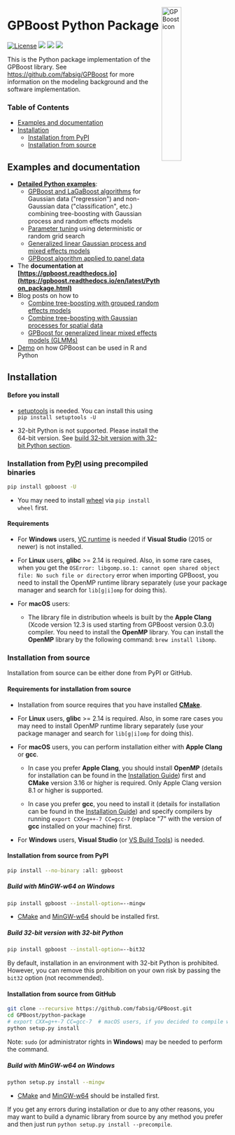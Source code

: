 <img src="https://github.com/fabsig/GPBoost/blob/master/docs/logo/gpboost_logo.png?raw=true"
     alt="GPBoost icon"
     align = "right"
     width="30%" />

# GPBoost Python Package

[![License](https://img.shields.io/badge/Licence-Apache%202.0-green.svg)](https://github.com/fabsig/GPBoost/blob/master/LICENSE)
[<img src="https://img.shields.io/pypi/pyversions/gpboost.svg?logo=python&logoColor=white">](https://pypi.org/project/gpboost)
[<img src="https://img.shields.io/pypi/v/gpboost.svg?logo=pypi&logoColor=white">](https://pypi.org/project/gpboost)
[<img src="https://pepy.tech/badge/gpboost">](https://pepy.tech/project/gpboost)

This is the Python package implementation of the GPBoost library. See https://github.com/fabsig/GPBoost for more information on the modeling background and the software implementation.

### Table of Contents
* [Examples and documentation](#examples-and-documentation)
* [Installation](#installation)
  * [Installation from PyPI](#installation-from-pypi-using-precompiled-binaries)
  * [Installation from source](#installation-from-source)


## Examples and documentation

* [**Detailed Python examples**](https://github.com/fabsig/GPBoost/tree/master/examples/python-guide):
  * [GPBoost and LaGaBoost algorithms](https://github.com/fabsig/GPBoost/tree/master/examples/python-guide/GPBoost_algorithm.py) for Gaussian data ("regression") and non-Gaussian data ("classification", etc.) combining tree-boosting with Gaussian process and random effects models
  * [Parameter tuning](https://github.com/fabsig/GPBoost/tree/master/examples/python-guide/parameter_tuning.py) using deterministic or random grid search
  * [Generalized linear Gaussian process and mixed effects models](https://github.com/fabsig/GPBoost/tree/master/examples/python-guide/generalized_linear_Gaussian_process_mixed_effects_models.py)
  * [GPBoost algorithm applied to panel data](https://github.com/fabsig/GPBoost/tree/master/examples/python-guide/panel_data_example.py)
* The **documentation at [https://gpboost.readthedocs.io](https://gpboost.readthedocs.io/en/latest/Python_package.html)**
* Blog posts on how to 
   * [Combine tree-boosting with grouped random effects models](https://towardsdatascience.com/tree-boosted-mixed-effects-models-4df610b624cb) 
   * [Combine tree-boosting with Gaussian processes for spatial data](https://towardsdatascience.com/tree-boosting-for-spatial-data-789145d6d97d)
   * [GPBoost for generalized linear mixed effects models (GLMMs)](https://towardsdatascience.com/generalized-linear-mixed-effects-models-in-r-and-python-with-gpboost-89297622820c) 
* [Demo](https://htmlpreview.github.io/?https://github.com/fabsig/GPBoost/blob/master/examples/GPBoost_demo.html) on how GPBoost can be used in R and Python


## Installation

#### Before you install

* [setuptools](https://pypi.org/project/setuptools) is needed. You can install this using ``pip install setuptools -U``

* 32-bit Python is not supported. Please install the 64-bit version. See [build 32-bit version with 32-bit Python section](#build-32-bit-version-with-32-bit-python).

### Installation from [PyPI](https://pypi.org/project/gpboost) using precompiled binaries

```sh
pip install gpboost -U
```

* You may need to install [wheel](https://pythonwheels.com) via ``pip install wheel`` first.

#### Requirements

* For **Windows** users, [VC runtime](https://support.microsoft.com/en-us/help/2977003/the-latest-supported-visual-c-downloads) is needed if **Visual Studio** (2015 or newer) is not installed.

* For **Linux** users, **glibc** >= 2.14 is required. Also, in some rare cases, when you get the ``OSError: libgomp.so.1: cannot open shared object file: No such file or directory`` error when importing GPBoost, you need to install the OpenMP runtime library separately (use your package manager and search for ``lib[g|i]omp`` for doing this).

* For **macOS** users:

  * The library file in distribution wheels is built by the **Apple Clang** (Xcode version 12.3 is used starting from GPBoost version 0.3.0) compiler. You need to install the **OpenMP** library. You can install the **OpenMP** library by the following command: ``brew install libomp``.

### Installation from source

Installation from source can be either done from PyPI or GitHub.

#### Requirements for installation from source

* Installation from source requires that you have installed [**CMake**](https://cmake.org/).

* For **Linux** users, **glibc** >= 2.14 is required. Also, in some rare cases you may need to install OpenMP runtime library separately (use your package manager and search for ``lib[g|i]omp`` for doing this).

* For **macOS** users, you can perform installation either with **Apple Clang** or **gcc**.

  * In case you prefer **Apple Clang**, you should install **OpenMP** (details for installation can be found in the [Installation Guide](https://github.com/fabsig/GPBoost/blob/master/docs/Installation_guide.rst#apple-clang)) first and **CMake** version 3.16 or higher is required. Only Apple Clang version 8.1 or higher is supported.

  * In case you prefer **gcc**, you need to install it (details for installation can be found in the [Installation Guide](https://github.com/fabsig/GPBoost/blob/master/docs/Installation_guide.rst#gcc)) and specify compilers by running ``export CXX=g++-7 CC=gcc-7`` (replace "7" with the version of **gcc** installed on your machine) first.

* For **Windows** users, **Visual Studio** (or [VS Build Tools](https://visualstudio.microsoft.com/downloads/)) is needed. 


#### Installation from source from PyPI

```sh
pip install --no-binary :all: gpboost
```

##### Build with MinGW-w64 on Windows

```sh
pip install gpboost --install-option=--mingw
```

* [CMake](https://cmake.org/) and [MinGW-w64](https://www.mingw-w64.org/) should be installed first.


##### Build 32-bit version with 32-bit Python

```sh
pip install gpboost --install-option=--bit32
```

By default, installation in an environment with 32-bit Python is prohibited. However, you can remove this prohibition on your own risk by passing the ``bit32`` option (not recommended).


#### Installation from source from GitHub

```sh
git clone --recursive https://github.com/fabsig/GPBoost.git
cd GPBoost/python-package
# export CXX=g++-7 CC=gcc-7  # macOS users, if you decided to compile with gcc, don't forget to specify compilers (replace "7" with version of gcc installed on your machine)
python setup.py install
```

Note: ``sudo`` (or administrator rights in **Windows**) may be needed to perform the command.

##### Build with MinGW-w64 on Windows

```sh
python setup.py install --mingw
```
* [CMake](https://cmake.org/) and [MinGW-w64](https://www.mingw-w64.org/) should be installed first.

If you get any errors during installation or due to any other reasons, you may want to build a dynamic library from source by any method you prefer and then just run ``python setup.py install --precompile``.
